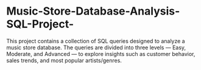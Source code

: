 # Music-Store-Database-Analysis-SQL-Project-
This project contains a collection of SQL queries designed to analyze a music store database. The queries are divided into three levels — Easy, Moderate, and Advanced — to explore insights such as customer behavior, sales trends, and most popular artists/genres.
